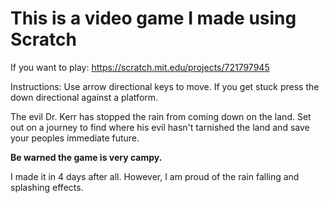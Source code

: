 # This is a video game I made using Scratch

If you want to play:
https://scratch.mit.edu/projects/721797945

Instructions:
Use arrow directional keys to move. If you get stuck press the down directional against a platform.

The evil Dr. Kerr has stopped the rain from coming down on the land. Set out on a journey to find where his evil hasn't tarnished the land and save your peoples immediate future.

**Be warned the game is very campy.**

I made it in 4 days after all. However, I am proud of the rain falling and splashing effects. 
